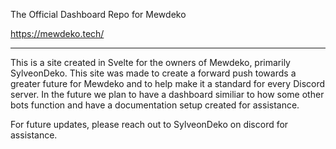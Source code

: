The Official Dashboard Repo for Mewdeko

https://mewdeko.tech/

----


This is a site created in Svelte for the owners of Mewdeko, primarily SylveonDeko. This site was made to create a forward push towards a greater future for Mewdeko and to help make it a standard for every Discord server. In the future we plan to have a dashboard similiar to how some other bots function and have a documentation setup created for assistance. 

For future updates, please reach out to SylveonDeko on discord for assistance.